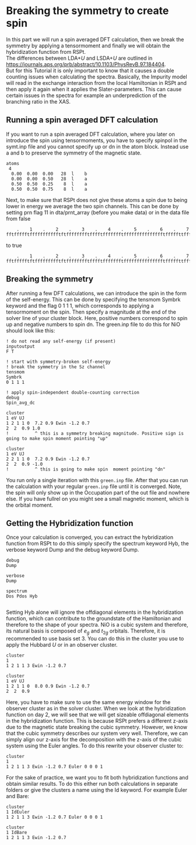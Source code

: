 # Breaking the symmetry to create spin
In this part we will run a spin averaged DFT calculation, then we break the symmetry by applying a tensormoment and finally we will obtain the hybridization function from RSPt.  
The differences between LDA+$U$ and LSDA+$U$ are outlined in https://journals.aps.org/prb/abstract/10.1103/PhysRevB.97.184404.  
But for this Tutorial it is only important to know that it causes a double counting issues when calculating the spectra. Basically, the Impurity model will read in the exchange interaction from the local Hamiltonian in RSPt and then apply it again when it applies the Slater-parameters.
This can cause certain issues in the spectra for example an underprediction of the branching ratio in the XAS.


## Running a spin averaged DFT calculation
If you want to run a spin averaged DFT calculation, where you later on introduce the spin using tensormoments, you have to specify spinpol in the symt.inp file and you cannot specify up or dn in the atom block.
Instead use a and b to preserve the symmetry of the magnetic state.
````
atoms
 4
  0.00  0.00  0.00   28  l    b
  0.00  0.00  0.50   28  l    a
  0.50  0.50  0.25    8  l    a
  0.50  0.50  0.75    8  l    a

````
Next, to make sure that RSPt does not give these atoms a spin due to being lower in energy we average the two spin channels. This can be done by setting prn flag 11 in dta/prnt_array (before you make data) or in the data file from false
````
    .    1    .    2    .    3    .    4    .    5    .    6    .    7
fftffffftffffffffffftftfffffffftfffftffffffftffffffffffffffftfffffttffff
````
to true
````
    .    1    .    2    .    3    .    4    .    5    .    6    .    7
fftffffftftffffffffftftfffffffftfffftffffffftffffffffffffffftfffffttffff
````
## Breaking the symmetry
After running a few DFT calculations, we can introduce the spin in the form of the self-energy. This can be done by specifying the tensmom Symbrk keyword and the flag 0 1 1 1, which corresponds to applying a tensormoment on the spin.
Then specify a magnitude at the end of the solver line of your cluster block. Here, positive numbers correspond to spin up and negative numbers to spin dn. The green.inp file to do this for NiO should look like this: 
````
! do not read any self-energy (if present)
inputoutput
F T

! start with symmetry-broken self-energy
! break the symmetry in the Sz channel
tensmom
Symbrk
0 1 1 1

! apply spin-independent double-counting correction
debug
Spin_avg_dc

cluster
1 eV UJ
1 2 1 1 0  7.2 0.9 Ewin -1.2 0.7
2  2  0.9 1.0
!          ^ this is a symmetry breaking magnitude. Positive sign is going to make spin moment pointing "up"

cluster
1 eV UJ
2 2 1 1 0  7.2 0.9 Ewin -1.2 0.7
2  2  0.9 -1.0
!          ^ this is going to make spin  moment pointing "dn"
````
You run only a single iteration with this `green.inp` file. After that you can run the calculation with your regular `green.inp` file until it is converged. 
Note, the spin will only show up in the Occupation part of the out file and nowhere else. If you have fullrel on you might see a small magnetic moment, which is the orbital moment.
## Getting the Hybridization function
Once your calculation is converged, you can extract the hybridization function from RSPt to do this simply specify the spectrum keyword Hyb, the verbose keyword Dump and the debug keyword Dump. 
````
debug
Dump

verbose
Dump

spectrum
Dos Pdos Hyb


````
Setting Hyb alone will ignore the offdiagonal elements in the hybridization function, which can contribute to the groundstate of the Hamiltonian and therefore to the shape of your spectra.
NiO is a cubic system and therefore, its natural basis is composed of $`e_g`$ and $`t_{2g}`$ orbitals. Therefore, it is recommended to use basis set 3. You can do this in the cluster you use to apply the Hubbard $U$ or in an observer cluster.
````
cluster
1 
1 2 1 1 3 Ewin -1.2 0.7

cluster
1 eV UJ
1 2 1 1 0  8.0 0.9 Ewin -1.2 0.7
2  2  0.9

````
Here, you have to make sure to use the same energy window for the observer cluster as in the solver cluster.
When we look at the hybridization function on day 2, we will see that we will get sizeable offdiagonal elements in the hybridization function. This is because RSPt prefers a different z-axis due to the magnetic state breaking the cubic symmetry.
However, we know that the cubic symmetry describes our system very well. Therefore, we can simply align our z-axis for the decomposition with the z-axis of the cubic system using the Euler angles.
To do this rewrite your observer cluster to:
````
cluster
1 
1 2 1 1 3 Ewin -1.2 0.7 Euler 0 0 0 1
````
For the sake of practice, we want you to fit both hybridization functions and obtain similar results. To do this either run both calculations in separate folders or give the clusters a name using the Id keyword. 
For example Euler and Bare:
````
cluster
1 IdEuler
1 2 1 1 3 Ewin -1.2 0.7 Euler 0 0 0 1

cluster
1 IdBare
1 2 1 1 3 Ewin -1.2 0.7 
````
